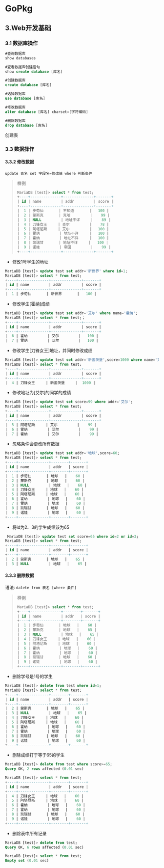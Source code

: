 # GoPkg
## 3.Web开发基础
### 3.1 数据库操作
```sql
#查询数据库
show databases 

#查看数据库创建语句
show create database [库名]

#创建数据库
create database [库名]

#选择数据库
use database [库名]

#修改数据库
alter database [库名] charset=[字符编码]

#删除数据库
drop database [库名]
```

创建表






### 3.3 数据操作

#### 3.3.2 修改数据

`update 表名 set 字段名=修改值 where 判断条件`

>样例
>
>```sql
>MariaDB [test]> select * from test;
>+----+--------------+--------------+-------+
>| id | name         | addr         | score |
>+----+--------------+--------------+-------+
>|  1 | 步荀仙       | 不知道       |   100 |
>|  2 | 蒙斯克       | 克哈         |    99 |
>|  3 | NULL         | 地址不详     |    89 |
>|  4 | 刀锋女王     | 查尔         |    78 |
>|  5 | 阿塔尼斯     | 艾尔         |   100 |
>|  6 | 霍纳         | 地址不详     |   100 |
>|  7 | 霍纳         | 地址不详     |   100 |
>|  8 | 凯瑞甘       | 地址不详     |   100 |
>|  9 | 诺娃         | 帝国         |    99 |
>+----+--------------+--------------+-------+
>```



- 修改1号学生的地址

```sql
MariaDB [test]> update test set addr='新世界' where id=1;
MariaDB [test]> select * from test;
+----+--------------+--------------+-------+
| id | name         | addr         | score |
+----+--------------+--------------+-------+
|  1 | 步荀仙       | 新世界       |   100 |
```



- 修改学生[霍纳]成绩

```sql
MariaDB [test]> update test set addr='艾尔' where name='霍纳';
MariaDB [test]> select * from test;；
+----+--------------+--------------+-------+
| id | name         | addr         | score |
+----+--------------+--------------+-------+
|  6 | 霍纳         | 艾尔         |   100 |
|  7 | 霍纳         | 艾尔         |   100 |
```



- 修改学生[刀锋女王]地址，并同时修改成绩

```sql
MariaDB [test]> update test set addr='新盖茨堡',score=1000 where name='刀锋女王';
MariaDB [test]> select * from test;
+----+--------------+--------------+-------+
| id | name         | addr         | score |
+----+--------------+--------------+-------+
|  4 | 刀锋女王     | 新盖茨堡     |  1000 |
```



- 修改地址为[艾尔]的同学的成绩

```sql
MariaDB [test]> update test set score=99 where addr='艾尔';
MariaDB [test]> select * from test;
+----+--------------+--------------+-------+
| id | name         | addr         | score |
+----+--------------+--------------+-------+
|  5 | 阿塔尼斯     | 艾尔         |    99 |
|  6 | 霍纳         | 艾尔         |    99 |
|  7 | 霍纳         | 艾尔         |    99 |
```



- 忽略条件会更改所有数据

```sql
MariaDB [test]> update test set addr='地球',score=60;
MariaDB [test]> select * from test;
+----+--------------+--------+-------+
| id | name         | addr   | score |
+----+--------------+--------+-------+
|  1 | 步荀仙       | 地球   |    60 |
|  2 | 蒙斯克       | 地球   |    60 |
|  3 | NULL         | 地球   |    60 |
|  4 | 刀锋女王     | 地球   |    60 |
|  5 | 阿塔尼斯     | 地球   |    60 |
|  6 | 霍纳         | 地球   |    60 |
|  7 | 霍纳         | 地球   |    60 |
|  8 | 凯瑞甘       | 地球   |    60 |
|  9 | 诺娃         | 地球   |    60 |
+----+--------------+--------+-------+
```



- 将id为2、3的学生成绩该为65

```sql
 MariaDB [test]> update test set score=65 where id=2 or id=3;
MariaDB [test]> select * from test;
+----+--------------+--------+-------+
| id | name         | addr   | score |
+----+--------------+--------+-------+
|  2 | 蒙斯克       | 地球   |    65 |
|  3 | NULL         | 地球   |    65 |

```




#### 3.3.3 删除数据

语法: `dalete from 表名 [where 条件]` 

> 样例
>
> ```sql
> MariaDB [test]> select * from test;
> +----+--------------+--------+-------+
> | id | name         | addr   | score |
> +----+--------------+--------+-------+
> |  1 | 步荀仙       | 地球   |    60 |
> |  2 | 蒙斯克       | 地球   |    65 |
> |  3 | NULL         | 地球   |    65 |
> |  4 | 刀锋女王     | 地球   |    60 |
> |  5 | 阿塔尼斯     | 地球   |    60 |
> |  6 | 霍纳         | 地球   |    60 |
> |  7 | 霍纳         | 地球   |    60 |
> |  8 | 凯瑞甘       | 地球   |    60 |
> |  9 | 诺娃         | 地球   |    60 |
> +----+--------------+--------+-------+
> ```
>
>

- 删除学号是1号的学生

```sql
MariaDB [test]> delete from test where id=1;
MariaDB [test]> select * from test;
+----+--------------+--------+-------+
| id | name         | addr   | score |
+----+--------------+--------+-------+
|  2 | 蒙斯克       | 地球   |    65 |
|  3 | NULL         | 地球   |    65 |
|  4 | 刀锋女王     | 地球   |    60 |
|  5 | 阿塔尼斯     | 地球   |    60 |
|  6 | 霍纳         | 地球   |    60 |
|  7 | 霍纳         | 地球   |    60 |
|  8 | 凯瑞甘       | 地球   |    60 |
|  9 | 诺娃         | 地球   |    60 |
+----+--------------+--------+-------+
```



- 删除成绩打于等于65的学生

```sql
MariaDB [test]> delete from test where score>=65;
Query OK, 2 rows affected (0.01 sec)

MariaDB [test]> select * from test;
+----+--------------+--------+-------+
| id | name         | addr   | score |
+----+--------------+--------+-------+
|  4 | 刀锋女王     | 地球   |    60 |
|  5 | 阿塔尼斯     | 地球   |    60 |
|  6 | 霍纳         | 地球   |    60 |
|  7 | 霍纳         | 地球   |    60 |
|  8 | 凯瑞甘       | 地球   |    60 |
|  9 | 诺娃         | 地球   |    60 |
+----+--------------+--------+-------+
```



- 删除表中所有记录

```sql
MariaDB [test]> delete from test;
Query OK, 6 rows affected (0.01 sec)

MariaDB [test]> select * from test;
Empty set (0.01 sec)

```



